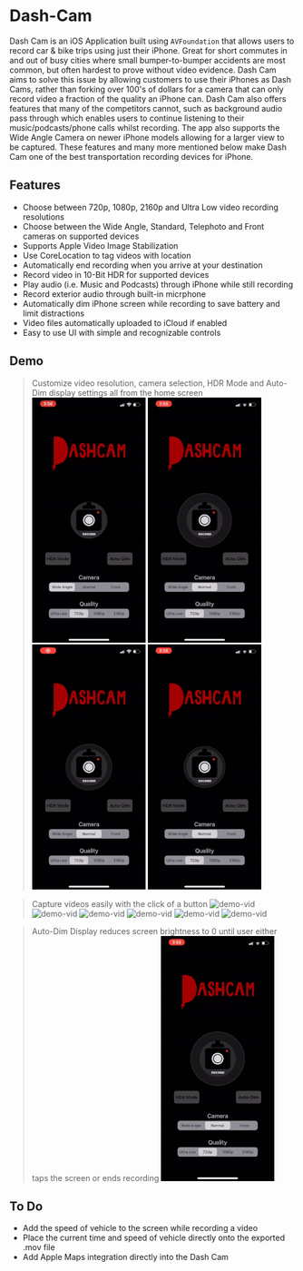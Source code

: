 # Dash-Cam

Dash Cam is an iOS Application built using `AVFoundation` that allows users to record car & bike trips using just their iPhone. Great for short commutes in and out of busy cities where small bumper-to-bumper accidents are most common, but often hardest to prove without video evidence. Dash Cam aims to solve this issue by allowing customers to use their iPhones as Dash Cams, rather than forking over 100's of dollars for a camera that can only record video a fraction of the quality an iPhone can. Dash Cam also offers features that many of the competitors cannot, such as background audio pass through which enables users to continue listening to their music/podcasts/phone calls whilst recording. The app also supports the Wide Angle Camera on newer iPhone models allowing for a larger view to be captured. These features and many more mentioned below make Dash Cam one of the best transportation recording devices for iPhone.

## Features

- Choose between 720p, 1080p, 2160p and Ultra Low video recording resolutions
- Choose between the Wide Angle, Standard, Telephoto and Front cameras on supported devices
- Supports Apple Video Image Stabilization
- Use CoreLocation to tag videos with location
- Automatically end recording when you arrive at your destination
- Record video in 10-Bit HDR for supported devices
- Play audio (i.e. Music and Podcasts) through iPhone while still recording
- Record exterior audio through built-in micrphone
- Automatically dim iPhone screen while recording to save battery and limit distractions
- Video files automatically uploaded to iCloud if enabled
- Easy to use UI with simple and recognizable controls

## Demo

> Customize video resolution, camera selection, HDR Mode and Auto-Dim display settings all from the home screen
![demo-vid](resources/dashCamVideoResolutionDemo.gif) ![demo-vid](resources/dashCamCameraSelectionDemo.gif) ![demo-vid](resources/dashCamHDRModeDemo.gif) ![demo-vid](resources/dashCamAutoDimDemo.gif)

> Capture videos easily with the click of a button
![demo-vid](resources/video1screenRecording.gif) ![demo-vid](resources/video1actualVideo.gif)
![demo-vid](resources/video2screenRecording.gif) ![demo-vid](resources/video2actualVideo.gif)
![demo-vid](resources/video3screenRecording.gif) ![demo-vid](resources/video3actualVideo.gif)

> Auto-Dim Display reduces screen brightness to 0 until user either taps the screen or ends recording
![demo-vid](resources/dashCamCameraSelectionDemo.gif)

> 

## To Do

- Add the speed of vehicle to the screen while recording a video
- Place the current time and speed of vehicle directly onto the exported .mov file
- Add Apple Maps integration directly into the Dash Cam
